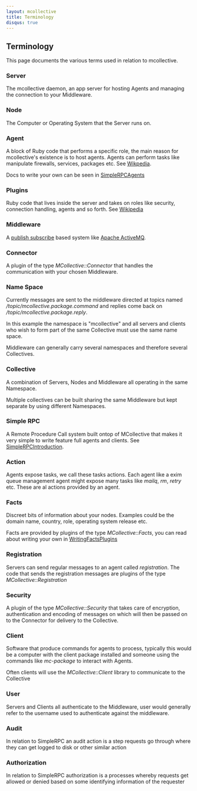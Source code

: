 ```yaml
---
layout: mcollective
title: Terminology
disqus: true
---
```

[Software_agent]: http://en.wikipedia.org/wiki/Software_agent
[Plugin]: http://en.wikipedia.org/wiki/Plugin
[Publish_subscribe]: http://en.wikipedia.org/wiki/Publish_subscribe
[Apache ActiveMQ]: http://activemq.apache.org/
[SimpleRPCAgents]: http://code.google.com/p/mcollective/wiki/SimpleRPCAgents
[SimpleRPCIntroduction]: http://code.google.com/p/mcollective/wiki/SimpleRPCIntroduction
[WritingFactsPlugins]: http://code.google.com/p/mcollective/wiki/WritingFactsPlugins

Terminology
-----------

This page documents the various terms used in relation to mcollective.

### Server
The mcollective daemon, an app server for hosting Agents and managing 
the connection to your Middleware.

### Node
The Computer or Operating System that the Server runs on.

### Agent
A block of Ruby code that performs a specific role, the main reason for 
mcollective's existence is to host agents.  Agents can perform tasks like 
manipulate firewalls, services, packages etc. See [Wikpedia][Software_agent].

Docs to write your own can be seen in [SimpleRPCAgents]

### Plugins
Ruby code that lives inside the server and takes on roles like security, connection 
handling, agents and so forth.  See [Wikipedia][Plugin]

### Middleware
A [publish subscribe][Publish_subscribe] based system like [Apache ActiveMQ].

### Connector
A plugin of the type *MCollective::Connector* that handles the communication with your chosen Middleware.

### Name Space
Currently messages are sent to the middleware directed at topics named */topic/mcollective.package.command* 
and replies come back on */topic/mcollective.package.reply*.

In this example the namespace is "mcollective" and all servers and clients who wish to form part of the same 
Collective must use the same name space. 

Middleware can generally carry several namespaces and therefore several Collectives.

### Collective
A combination of Servers, Nodes and Middleware all operating in the same Namespace.

Multiple collectives can be built sharing the same Middleware but kept separate by using different Namespaces.

### Simple RPC
A Remote Procedure Call system built ontop of MCollective that makes it very simple to write feature 
full agents and clients.  See [SimpleRPCIntroduction].

### Action
Agents expose tasks, we call these tasks actions.  Each agent like a exim queue management agent might 
expose many tasks like *mailq*, *rm*, *retry* etc.  These are al actions provided by an agent.

### Facts
Discreet bits of information about your nodes. Examples could be the domain name, country, 
role, operating system release etc.

Facts are provided by plugins of the type *MCollective::Facts*, you can read about writing 
your own in [WritingFactsPlugins]

### Registration
Servers can send regular messages to an agent called *registration*.  The code that sends the 
registration messages are plugins of the type *MCollective::Registration*

### Security
A plugin of the type *MCollective::Security* that takes care of encryption, authentication 
and encoding of messages on which will then be passed on to the Connector for delivery to the Collective.

### Client
Software that produce commands for agents to process, typically this would be a computer with 
the client package installed and someone using the commands like *mc-package* to interact with Agents.

Often clients will use the *MCollective::Client* library to communicate to the Collective

### User
Servers and Clients all authenticate to the Middleware, user would generally refer to the username 
used to authenticate against the middleware.

### Audit
In relation to SimpleRPC an audit action is a step requests go through where they can get 
logged to disk or other similar action

### Authorization
In relation to SimpleRPC authorization is a processes whereby requests get allowed or denied 
based on some identifying information of the requester 
